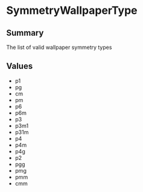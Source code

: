 
# SymmetryWallpaperType

## Summary
The list of valid wallpaper symmetry types


## Values

<ul><li>p1</li>
<li>pg</li>
<li>cm</li>
<li>pm</li>
<li>p6</li>
<li>p6m</li>
<li>p3</li>
<li>p3m1</li>
<li>p31m</li>
<li>p4</li>
<li>p4m</li>
<li>p4g</li>
<li>p2</li>
<li>pgg</li>
<li>pmg</li>
<li>pmm</li>
<li>cmm</li></ul>




